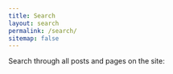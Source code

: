 ```yaml
---
title: Search
layout: search
permalink: /search/
sitemap: false
---
```


<p>Search through all posts and pages on the site:</p> 